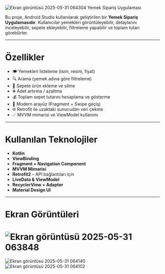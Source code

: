 ![Ekran görüntüsü 2025-05-31 064304](https://github.com/user-attachments/assets/0a81770c-85db-4af7-a44c-2e48f3e7edc3)
 Yemek Sipariş Uygulaması

Bu proje, Android Studio kullanılarak geliştirilen bir **Yemek Sipariş Uygulamasıdır**. Kullanıcılar yemekleri görüntüleyebilir, detaylarını inceleyebilir, sepete ekleyebilir, filtreleme yapabilir ve toplam tutarı görebilirler.

---

# Özellikler

- 🍽️ Yemekleri listeleme (isim, resim, fiyat)
- 🔍 Arama (yemek adına göre filtreleme)
- 🛒 Sepete ürün ekleme ve silme
- ➕ Adet artırma / azaltma
- 💰 Toplam sepet tutarını hesaplama ve gösterme
- 📲 Modern arayüz (Fragment + Swipe geçiş)
- 🌐 Retrofit ile uzaktaki sunucudan veri çekme
- ✅ MVVM mimarisi ve ViewModel kullanımı

---

# Kullanılan Teknolojiler

- **Kotlin**
- **ViewBinding**
- **Fragment + Navigation Component**
- **MVVM Mimarisi**
- **Retrofit2** – API bağlantıları için
- **LiveData & ViewModel**
- **RecyclerView + Adapter**
- **Material Design UI**

---

# Ekran Görüntüleri
# ![Ekran görüntüsü 2025-05-31 063848](https://github.com/user-attachments/assets/38ba5f32-aef5-4674-b31d-84bb9d601255)
![Ekran görüntüsü 2025-05-31 064140](https://github.com/user-attachments/assets/c7002a61-f95d-4cac-89da-05ce82ab6769)
![Ekran görüntüsü 2025-05-31 064102](https://github.com/user-attachments/assets/d332de73-0bda-4fd7-9725-3b09b5bd5437)



